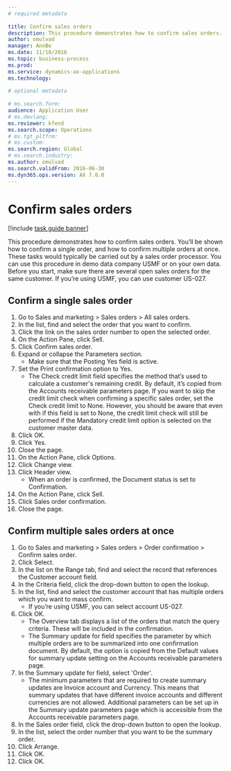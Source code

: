 ```yaml
--- 
# required metadata 
 
title: Confirm sales orders
description: This procedure demonstrates how to confirm sales orders. 
author: omulvad
manager: AnnBe 
ms.date: 11/10/2016
ms.topic: business-process 
ms.prod:  
ms.service: dynamics-ax-applications 
ms.technology:  
 
# optional metadata 
 
# ms.search.form:   
audience: Application User 
# ms.devlang:  
ms.reviewer: kfend
ms.search.scope: Operations 
# ms.tgt_pltfrm:  
# ms.custom:  
ms.search.region: Global
# ms.search.industry: 
ms.author: omulvad
ms.search.validFrom: 2016-06-30 
ms.dyn365.ops.version: AX 7.0.0 
---
```

# Confirm sales orders

[!include [task guide banner](../../includes/task-guide-banner.md)]

This procedure demonstrates how to confirm sales orders. You’ll be shown how to confirm a single order, and how to confirm multiple orders at once. These tasks would typically be carried out by a sales order processor. You can use this procedure in demo data company USMF or on your own data. Before you start, make sure there are several open sales orders for the same customer. If you’re using USMF, you can use customer US-027.


## Confirm a single sales order
1. Go to Sales and marketing > Sales orders > All sales orders.
2. In the list, find and select the order that you want to confirm.
3. Click the link on the sales order number to open the selected order.
4. On the Action Pane, click Sell.
5. Click Confirm sales order.
6. Expand or collapse the Parameters section.
    * Make sure that the Posting Yes field is active.  
7. Set the Print confirmation option to Yes.
    * The Check credit limit field specifies the method that’s used to calculate a customer's remaining credit. By default, it’s copied from the Accounts receivable parameters page. If you want to skip the credit limit check when confirming a specific sales order, set the Check credit limit to None. However, you should be aware that even with if this field is set to None, the credit limit check will still be performed if the Mandatory credit limit option is selected on the customer master data.  
8. Click OK.
9. Click Yes.
10. Close the page.
11. On the Action Pane, click Options.
12. Click Change view.
13. Click Header view.
    * When an order is confirmed, the Document status is set to Confirmation.  
14. On the Action Pane, click Sell.
15. Click Sales order confirmation.
16. Close the page.

## Confirm multiple sales orders at once
1. Go to Sales and marketing > Sales orders > Order confirmation > Confirm sales order.
2. Click Select.
3. In the list on the Range tab, find and select the record that references the Customer account field.
4. In the Criteria field, click the drop-down button to open the lookup.
5. In the list, find and select the customer account that has multiple orders which you want to mass confirm.
    * If you’re using USMF, you can select account US-027.  
6. Click OK.
    * The Overview tab displays a list of the orders that match the query criteria. These will be included in the confirmation.  
    * The Summary update for field specifies the parameter by which multiple orders are to be summarized into one confirmation document. By default, the option is copied from the Default values for summary update setting on the Accounts receivable parameters page.  
7. In the Summary update for field, select 'Order'.
    * The minimum parameters that are required to create summary updates are Invoice account and Currency. This means that summary updates that have different invoice accounts and different currencies are not allowed. Additional parameters can be set up in the Summary update parameters page which is accessible from the Accounts receivable parameters page.  
8. In the Sales order field, click the drop-down button to open the lookup.
9. In the list, select the order number that you want to be the summary order.
10. Click Arrange.
11. Click OK.
12. Click OK.

